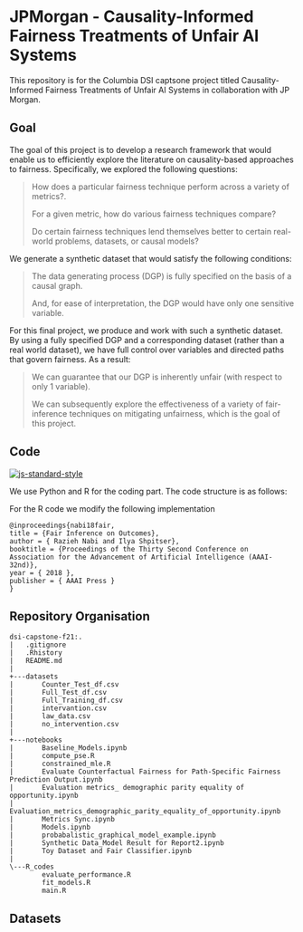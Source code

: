 # JPMorgan - Causality-Informed Fairness Treatments of Unfair AI Systems 

This repository is for the Columbia DSI captsone project titled Causality-Informed Fairness Treatments of Unfair AI Systems in collaboration with JP Morgan.

## Goal

The goal of this project is to develop a research framework that would enable us to efficiently explore the literature on causality-based approaches to fairness. Specifically, we explored the following questions:

>How does a particular fairness technique perform across a variety of metrics?.
>
>For a given metric, how do various fairness techniques compare?
>
>Do certain fairness techniques lend themselves better to certain real-world problems, datasets, or causal models?

We  generate a synthetic dataset that would satisfy the following conditions:
>The data generating process (DGP) is fully specified on the basis of a causal graph.
> 
>And, for ease of interpretation, the DGP would have only one sensitive variable.

For this final project, we produce and work with such a synthetic dataset. By using a fully specified DGP and a corresponding dataset (rather than a real world dataset), we have full control over variables and directed paths that govern fairness. As a result: 


>We can guarantee that our DGP is inherently unfair (with respect to only 1 variable).
>
>We can subsequently explore the effectiveness of a variety of fair-inference techniques on mitigating unfairness, which is the goal of this project. 


## Code 
[![js-standard-style](https://img.shields.io/badge/code%20style-standard-brightgreen.svg?style=flat)](https://github.com/feross/standard)


We use Python and R for the coding part. The code structure is as follows:

For the R code we modify the following implementation
```
@inproceedings{nabi18fair,
title = {Fair Inference on Outcomes},
author = { Razieh Nabi and Ilya Shpitser},
booktitle = {Proceedings of the Thirty Second Conference on Association for the Advancement of Artificial Intelligence (AAAI-32nd)},
year = { 2018 }, 
publisher = { AAAI Press }
}
```

## Repository Organisation

```
dsi-capstone-f21:.
|   .gitignore
|   .Rhistory
|   README.md
|
+---datasets
|       Counter_Test_df.csv
|       Full_Test_df.csv
|       Full_Training_df.csv
|       intervantion.csv
|       law_data.csv
|       no_intervention.csv
|
+---notebooks
|       Baseline_Models.ipynb
|       compute_pse.R
|       constrained_mle.R
|       Evaluate Counterfactual Fairness for Path-Specific Fairness Prediction Output.ipynb
|       Evaluation metrics_ demographic parity equality of opportunity.ipynb
|       Evaluation_metrics_demographic_parity_equality_of_opportunity.ipynb
|       Metrics Sync.ipynb
|       Models.ipynb
|       probabalistic_graphical_model_example.ipynb
|       Synthetic Data_Model Result for Report2.ipynb
|       Toy Dataset and Fair Classifier.ipynb
|
\---R_codes
        evaluate_performance.R
        fit_models.R
        main.R
```

## Datasets

